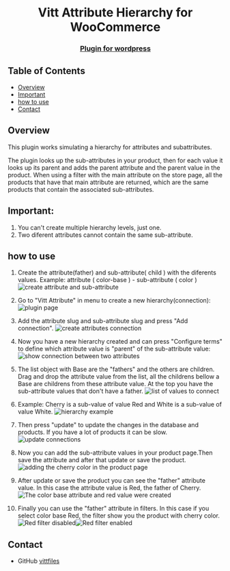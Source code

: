 <!-- Please update value in the {}  -->

<h1 align="center">Vitt Attribute Hierarchy for WooCommerce</h1>

<div align="center">
  <h3>
    <a href="https://wordpress.org/plugins/vitt-attribute-hierarchy-for-woocommerce/">
      Plugin for wordpress
    </a>
  </h3>
</div>

<!-- TABLE OF CONTENTS -->

## Table of Contents

- [Overview](#overview)
- [Important](#important)
- [how to use](#how-to-use)
- [Contact](#contact)

<!-- - [Features](#features) -->
<!-- OVERVIEW -->

## Overview

This plugin works simulating a hierarchy for attributes and subattributes.

The plugin looks up the sub-attributes in your product, then for each value it looks up its parent and adds the parent attribute and the parent value in the product.
When using a filter with the main attribute on the store page, all the products that have that main attribute are returned, which are the same products that contain the associated sub-attributes.

## Important:
1. You can't create multiple hierarchy levels, just one.
2. Two diferent attributes cannot contain the same sub-attribute.

## how to use
1. Create the attribute(father) and sub-attribute( child ) with the diferents values.
   Example: attribute ( color-base ) - sub-attribute ( color )
   <img src="https://github.com/vittfiles/vitt-attribute-hierarchy/blob/main/example-img/example01.webp" alt="create attribute and sub-attribute" style="max-width:700px;"/>


2. Go to "Vitt Attribute" in menu to create a new hierarchy(connection):
    <img src="https://github.com/vittfiles/vitt-attribute-hierarchy/blob/main/example-img/example02.webp" alt="plugin page" style="max-width:700px;"/>


3. Add the attribute slug and sub-attribute slug and press "Add connection".
    <img src="https://github.com/vittfiles/vitt-attribute-hierarchy/blob/main/example-img/example03.webp" alt="create attributes connection" style="max-width:700px;"/>

4. Now you have a new hierarchy created and can press "Configure terms" to define which attribute value is "parent" of the      sub-attribute value:
    <img src="https://github.com/vittfiles/vitt-attribute-hierarchy/blob/main/example-img/example04.webp" alt="show connection between two attributes" style="max-width:700px;"/>

5. The list object with Base are the "fathers" and the others are children.
    Drag and drop the attribute value from the list, all the childrens bellow a Base are childrens from these attribute value.
    At the top you have the sub-attribute values that don't have a father.
    <img src="https://github.com/vittfiles/vitt-attribute-hierarchy/blob/main/example-img/example05.webp" alt="list of values to connect" style="max-width:700px;"/>
    

6. Example: Cherry is a sub-value of value Red and White is a sub-value of value White.
    <img src="https://github.com/vittfiles/vitt-attribute-hierarchy/blob/main/example-img/example06.webp" alt="hierarchy example" style="max-width:700px;"/>

7. Then press "update" to update the changes in the database and products. If you have a lot of products it can be slow.
    <img src="https://github.com/vittfiles/vitt-attribute-hierarchy/blob/main/example-img/example07.webp" alt="update connections" style="max-width:700px;"/>

8. Now you can add the sub-attribute values in your product page.Then save the attribute and after that update or save the product.
    <img src="https://github.com/vittfiles/vitt-attribute-hierarchy/blob/main/example-img/example08.webp" alt="adding the cherry color in the product page" style="max-width:700px;"/>

9. After update or save the product you can see the "father" attribute value. In this case the attribute value is Red, the father of Cherry.
    <img src="https://github.com/vittfiles/vitt-attribute-hierarchy/blob/main/example-img/example09.webp" alt="The color base attribute and red value were created" style="max-width:700px;"/>

10. Finally you can use the "father" attribute in filters. In this case if you select color base  Red, the filter show you the product with cherry color.
    <img src="https://github.com/vittfiles/vitt-attribute-hierarchy/blob/main/example-img/example10.webp" alt="Red filter disabled" style="max-width:700px;"/><img src="https://github.com/vittfiles/vitt-attribute-hierarchy/blob/main/example-img/example11.webp" alt="Red filter enabled" style="max-width:700px;"/>
## Contact

- GitHub [vittfiles](https://github.com/vittfiles)